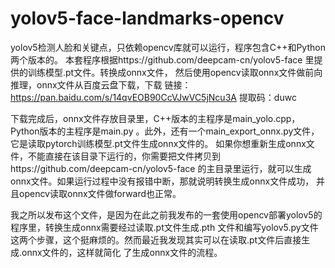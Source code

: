 # yolov5-face-landmarks-opencv
yolov5检测人脸和关键点，只依赖opencv库就可以运行，程序包含C++和Python两个版本的。
本套程序根据https://github.com/deepcam-cn/yolov5-face 里提供的训练模型.pt文件。转换成onnx文件，
然后使用opencv读取onnx文件做前向推理，onnx文件从百度云盘下载，下载
链接：https://pan.baidu.com/s/14qvEOB90CcVJwVC5jNcu3A 
提取码：duwc 

下载完成后，onnx文件存放目录里，C++版本的主程序是main_yolo.cpp，Python版本的主程序是main.py
。此外，还有一个main_export_onnx.py文件，它是读取pytorch训练模型.pt文件生成onnx文件的。
如果你想重新生成onnx文件，不能直接在该目录下运行的，你需要把文件拷贝到https://github.com/deepcam-cn/yolov5-face
的主目录里运行，就可以生成onnx文件。如果运行过程中没有报错中断，那就说明转换生成onnx文件成功，
并且opencv读取onnx文件做forward也正常。

我之所以发布这个文件，是因为在此之前我发布的一套使用opencv部署yolov5的程序里，转换生成onnx需要经过读取.pt文件生成.pth
文件和编写yolov5.py文件这两个步骤，这个挺麻烦的。然而最近我发现其实可以在读取.pt文件后直接生成.onnx文件的，这样就简化
了生成onnx文件的流程。
